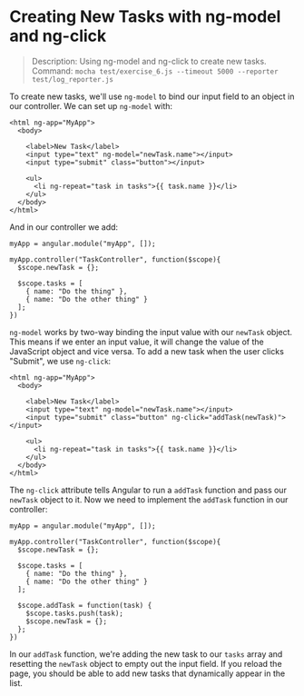 # Creating New Tasks with ng-model and ng-click

> Description: Using ng-model and ng-click to create new tasks.
> Command: `mocha test/exercise_6.js --timeout 5000 --reporter test/log_reporter.js`

To create new tasks, we'll use `ng-model` to bind our input field to an object in our controller. We can set up `ng-model` with:

    <html ng-app="MyApp">
      <body>

        <label>New Task</label>
        <input type="text" ng-model="newTask.name"></input>
        <input type="submit" class="button"></input>

        <ul>
          <li ng-repeat="task in tasks">{{ task.name }}</li>
        </ul>
      </body>
    </html>

And in our controller we add:

    myApp = angular.module("myApp", []);

    myApp.controller("TaskController", function($scope){
      $scope.newTask = {};

      $scope.tasks = [
        { name: "Do the thing" },
        { name: "Do the other thing" }
      ];
    })

`ng-model` works by two-way binding the input value with our `newTask` object. This means if we enter an input value, it will change the value of the JavaScript object and vice versa. To add a new task when the user clicks "Submit", we use `ng-click`:

    <html ng-app="MyApp">
      <body>

        <label>New Task</label>
        <input type="text" ng-model="newTask.name"></input>
        <input type="submit" class="button" ng-click="addTask(newTask)"></input>

        <ul>
          <li ng-repeat="task in tasks">{{ task.name }}</li>
        </ul>
      </body>
    </html>

The `ng-click` attribute tells Angular to run a `addTask` function and pass our `newTask` object to it. Now we need to implement the `addTask` function in our controller:

    myApp = angular.module("myApp", []);

    myApp.controller("TaskController", function($scope){
      $scope.newTask = {};

      $scope.tasks = [
        { name: "Do the thing" },
        { name: "Do the other thing" }
      ];

      $scope.addTask = function(task) {
        $scope.tasks.push(task);
        $scope.newTask = {};
      };
    })

In our `addTask` function, we're adding the new task to our `tasks` array and resetting the `newTask` object to empty out the input field. If you reload the page, you should be able to add new tasks that dynamically appear in the list.
